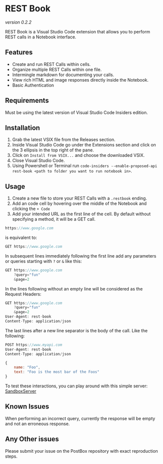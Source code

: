 # REST Book
_version 0.2.2_

REST Book is a Visual Studio Code extension that allows you to perform REST calls in a Notebook interface.

## Features

- Create and run REST Calls within cells.
- Organize multiple REST Calls within one file.
- Intermingle markdown for documenting your calls.
- View rich HTML and image responses directly inside the Notebook.
- Basic Authentication

## Requirements

Must be using the latest version of Visual Studio Code Insiders edition.

## Installation

1. Grab the latest VSIX file from the Releases section. 
1. Inside Visual Studio Code go under the Extensions section and click on the 3 ellipsis in the top right of the pane.
1. Click on `Install from VSIX...` and choose the downloaded VSIX.  
1. Close Visual Studio Code.
1. Using Powershell or Terminal run `code-insiders --enable-proposed-api rest-book <path to folder you want to run notebook in>`.


## Usage
1. Create a new file to store your REST Calls with a `.restbook` ending.
1. Add an code cell by hovering over the middle of the Notebook and clicking the `+ Code`
1. Add your intended URL as the first line of the cell. By default without specifying a method, it will be a GET call.

```javascript
https://www.google.com
```

is equivalent to:

```javascript
GET https://www.google.com
```

In subsequent lines immediately following the first line add any parameters or queries starting with `?` or `&` like this:

```javascript
GET https://www.google.com
    ?query="fun"
    &page=2
```

In the lines following without an empty line will be considered as the Request Headers:

```javascript
GET https://www.google.com
    ?query="fun"
    &page=2
User-Agent: rest-book
Content-Type: application/json 
```

The last lines after a new line separator is the body of the call. Like the following:

```javascript
POST https://www.myapi.com
User-Agent: rest-book
Content-Type: application/json 

{
    name: "Foo",
    text: "Foo is the most bar of the Foos" 
}
```

To test these interactions, you can play around with this simple server: [SandboxServer](https://github.com/tanhakabir/SandboxServer)

## Known Issues

When performing an incorrect query, currently the response will be empty and not an erroneous response.

## Any Other issues

Please submit your issue on the PostBox repository with exact reproduction steps.
